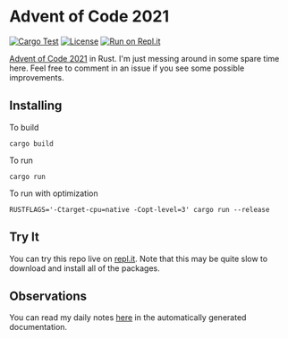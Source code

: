 # Advent of Code 2021

[![Cargo Test](https://github.com/jeremylt/advent2021/workflows/Rust/badge.svg?branch=main)](https://github.com/jeremylt/advent2021/actions)
[![License](https://img.shields.io/badge/License-BSD%202--Clause-orange.svg)](https://opensource.org/licenses/BSD-2-Clause)
[![Run on Repl.it](https://repl.it/badge/github/jeremylt/advent2021)](https://replit.com/@jeremylt/advent2021)


[Advent of Code 2021](https://adventofcode.com/2021) in Rust. I'm just messing around in some spare time here. Feel free to comment in an issue if you see some possible improvements.

## Installing

To build

    cargo build

To run

    cargo run

To run with optimization

    RUSTFLAGS='-Ctarget-cpu=native -Copt-level=3' cargo run --release

## Try It

You can try this repo live on [repl.it](https://repl.it/@jeremylt/advent2021#README.md).
Note that this may be quite slow to download and install all of the packages.

## Observations

You can read my daily notes [here](https://jeremylt.github.io/advent2021/) in the automatically generated documentation.
